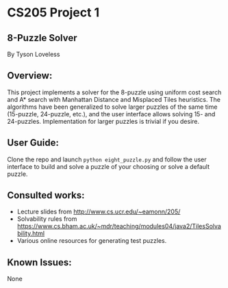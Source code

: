 # CS205 Project 1

## 8-Puzzle Solver

By Tyson Loveless

## Overview:

This project implements a solver for the 8-puzzle using uniform cost search and A\* search with Manhattan Distance and Misplaced Tiles heuristics. The algorithms have been generalized to solve larger puzzles of the same time (15-puzzle, 24-puzzle, etc.), and the user interface allows solving 15- and 24-puzzles.  Implementation for larger puzzles is trivial if you desire.


## User Guide:

Clone the repo and launch `python eight_puzzle.py` and follow the user interface to build and solve a puzzle of your choosing or solve a default puzzle.

## Consulted works:

- Lecture slides from http://www.cs.ucr.edu/~eamonn/205/
- Solvability rules from https://www.cs.bham.ac.uk/~mdr/teaching/modules04/java2/TilesSolvability.html
- Various online resources for generating test puzzles.

## Known Issues:
None
